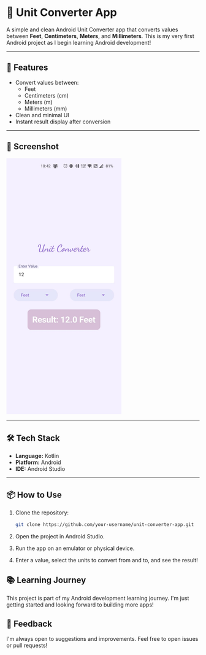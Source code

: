 # 📏 Unit Converter App

A simple and clean Android Unit Converter app that converts values between **Feet**, **Centimeters**, **Meters**, and **Millimeters**. This is my very first Android project as I begin learning Android development!

---

## 🚀 Features

- Convert values between:
    - Feet
    - Centimeters (cm)
    - Meters (m)
    - Millimeters (mm)
- Clean and minimal UI
- Instant result display after conversion

---

## 📸 Screenshot

<img src="images/unit.jpg" alt="App Screenshot" width="300"/>

---

## 🛠 Tech Stack

- **Language:** Kotlin 
- **Platform:** Android
- **IDE:** Android Studio

---

## 📦 How to Use

1. Clone the repository:
   ```bash
   git clone https://github.com/your-username/unit-converter-app.git
2. Open the project in Android Studio.

3. Run the app on an emulator or physical device.

4. Enter a value, select the units to convert from and to, and see the result!

## 📚 Learning Journey

This project is part of my Android development learning journey. I'm just getting started and looking forward to building more apps!

## 🙌 Feedback

I'm always open to suggestions and improvements. Feel free to open issues or pull requests!